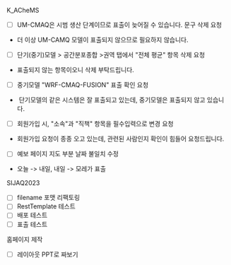 
K_ACheMS
- [ ] UM-CMAQ은 시범 생산 단계이므로 표출이 늦어질 수 있습니다. 문구 삭제 요청 
- 더 이상 UM-CAMQ 모델이 표출되지 않으므로 필요하지 않습니다.
- [ ] 단기(중기)모델 > 공간분포종합 >권역 탭에서 "전체 평균" 항목 삭제 요청
- 표출되지 않는 항목이오니 삭제 부탁드립니다.
- [ ] 중기모델 "WRF-CMAQ-FUSION" 표출 확인 요청
-  단기모델의 같은 시스템은 잘 표출되고 있는데, 중기모델은 표출되지 않고 있습니다.
- [ ] 회원가입 시, "소속"과 "직책" 항목을 필수입력으로 변경 요청
- 회원가입 요청이 종종 오고 있는데, 관련된 사람인지 확인이 힘들어 요청드립니다.
- [ ] 예보 페이지 지도 부분 날짜 불일치 수정
- 오늘 -> 내일, 내일 -> 모레가 표출

SIJAQ2023
- [ ] filename 포맷 리팩토링
- [ ] RestTemplate 테스트
- [ ] 배포 테스트
- [ ] 표출 테스트

홈페이지 제작
- [ ] 레이아웃 PPT로 짜보기

